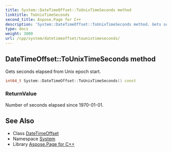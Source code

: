 ```yaml
---
title: System::DateTimeOffset::ToUnixTimeSeconds method
linktitle: ToUnixTimeSeconds
second_title: Aspose.Page for C++
description: 'System::DateTimeOffset::ToUnixTimeSeconds method. Gets seconds elapsed from Unix epoch start in C++.'
type: docs
weight: 3800
url: /cpp/system/datetimeoffset/tounixtimeseconds/
---
```

## DateTimeOffset::ToUnixTimeSeconds method


Gets seconds elapsed from Unix epoch start.

```cpp
int64_t System::DateTimeOffset::ToUnixTimeSeconds() const
```


### ReturnValue

Number of seconds elapsed since 1970-01-01.

## See Also

* Class [DateTimeOffset](../)
* Namespace [System](../../)
* Library [Aspose.Page for C++](../../../)
